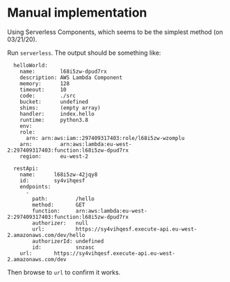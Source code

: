 # Manual implementation

Using Serverless Components, which seems to be the simplest method (on
03/21/20).

Run `serverless`. The output should be something like:

```
  helloWorld:
    name:        l68i5zw-dpud7rx
    description: AWS Lambda Component
    memory:      128
    timeout:     10
    code:        ./src
    bucket:      undefined
    shims:       (empty array)
    handler:     index.hello
    runtime:     python3.8
    env:
    role:
      arn: arn:aws:iam::297409317403:role/l68i5zw-wzomplu
    arn:         arn:aws:lambda:eu-west-2:297409317403:function:l68i5zw-dpud7rx
    region:      eu-west-2

  restApi:
    name:      l68i5zw-42jqy8
    id:        sy4vihqesf
    endpoints:
      -
        path:         /hello
        method:       GET
        function:     arn:aws:lambda:eu-west-2:297409317403:function:l68i5zw-dpud7rx
        authorizer:   null
        url:          https://sy4vihqesf.execute-api.eu-west-2.amazonaws.com/dev/hello
        authorizerId: undefined
        id:           snzasc
    url:       https://sy4vihqesf.execute-api.eu-west-2.amazonaws.com/dev
```

Then browse to `url` to confirm it works.

